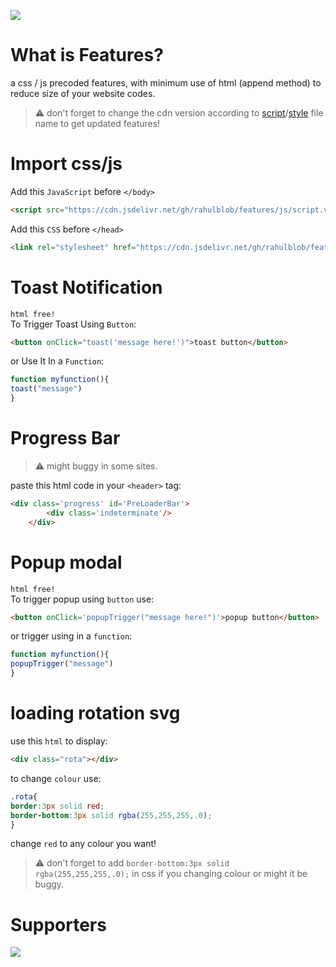 <a href="https://www.buymeacoffee.com/coffeeforahul"><img src="https://img.buymeacoffee.com/button-api/?text=Buy Me A Coffee&emoji=&slug=coffeeforahul&button_colour=5F7FFF&font_colour=ffffff&font_family=Comic&outline_colour=000000&coffee_colour=FFDD00"/></a>
# What is Features?
a css / js precoded features, with minimum use of html (append method) to reduce size of your website codes.
> ⚠️ don't forget to change the cdn version according to <a href="https://github.com/rahulblob/features/tree/main/js">script</a>/<a href="https://github.com/rahulblob/features/tree/main/css">style</a> file name to get updated features!

# Import css/js

Add this ```JavaScript``` before ```</body>```
```html
<script src="https://cdn.jsdelivr.net/gh/rahulblob/features/js/script.v1.js"></script>
```

Add this ```CSS``` before ```</head>```
```html
<link rel="stylesheet" href="https://cdn.jsdelivr.net/gh/rahulblob/features/css/style.v2.2.css"/>
```
# Toast Notification
```html free!```<br>
To Trigger Toast Using ```Button```:
```html
<button onClick="toast('message here!')">toast button</button>
```
or Use It In a ```Function```:
```js
function myfunction(){
toast("message")
}
```

# Progress Bar
> ⚠️ might buggy in some sites.

paste this html code in your ```<header>``` tag:
```html
<div class='progress' id='PreLoaderBar'>
        <div class='indeterminate'/>
    </div>
```
# Popup modal
```html free!```<br>
To trigger popup using ```button``` use:
```html
<button onClick='popupTrigger("message here!")'>popup button</button>
```
or trigger using in a ```function```:
```js
function myfunction(){
popupTrigger("message")
}
```
# loading rotation svg
use this ```html``` to display:
```html
<div class="rota"></div>
```

to change ```colour``` use:

```css
.rota{
border:3px solid red;
border-bottom:3px solid rgba(255,255,255,.0);
}
```

change ```red``` to any colour you want!

> ⚠️ don't forget to add ```border-bottom:3px solid rgba(255,255,255,.0);``` in css if you changing colour or might it be buggy.

# Supporters
<a href="https://www.buymeacoffee.com/coffeeforahul"><img style="pointer-events:none;cursor:default;" src="https://img.buymeacoffee.com/button-api/?text=Total Coffees&emoji=&slug=coffeeforahul&button_colour=5F7FFF&font_colour=ffffff&font_family=Comic&outline_colour=000000&coffee_colour=FFDD00"/></a>
